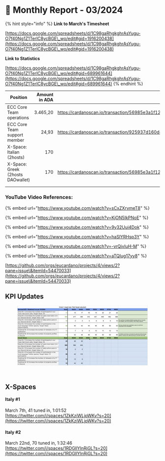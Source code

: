 # 🛫 Monthly Report - 03/2024

{% hint style="info" %}
**Link to March's Timesheet**

[https://docs.google.com/spreadsheets/d/1C98gaRhgkghrAsYugu-O7f40Ng1Z1TerIC8ycBGE\_wo/edit#gid=1916200438](https://docs.google.com/spreadsheets/d/1C98gaRhgkghrAsYugu-O7f40Ng1Z1TerIC8ycBGE\_wo/edit#gid=1916200438)



**Link to Statistics**&#x20;

[https://docs.google.com/spreadsheets/d/1C98gaRhgkghrAsYugu-O7f40Ng1Z1TerIC8ycBGE\_wo/edit#gid=689961644](https://docs.google.com/spreadsheets/d/1C98gaRhgkghrAsYugu-O7f40Ng1Z1TerIC8ycBGE\_wo/edit#gid=689961644)
{% endhint %}





<table><thead><tr><th width="335">Position</th><th width="139" align="right">Amount in ADA</th><th width="163" data-type="content-ref">Tx</th></tr></thead><tbody><tr><td>ECC Core Team operations</td><td align="right">3.465,20</td><td><a href="https://cardanoscan.io/transaction/56985e3a1f1286a981ac0d0fb050930e5c265ec1013e67a3a70a2757513a3189">https://cardanoscan.io/transaction/56985e3a1f1286a981ac0d0fb050930e5c265ec1013e67a3a70a2757513a3189</a></td></tr><tr><td>ECC Core Team support member</td><td align="right">24,93</td><td><a href="https://cardanoscan.io/transaction/925937d160d817bb6d060212cd412e2413a732aef2de13f1461dd2426597eebd">https://cardanoscan.io/transaction/925937d160d817bb6d060212cd412e2413a732aef2de13f1461dd2426597eebd</a></td></tr><tr><td>X-Space: Italian (2hosts)</td><td align="right">170</td><td></td></tr><tr><td>X-Space: Greek (2hosts DAOwallet)</td><td align="right">170</td><td><a href="https://cardanoscan.io/transaction/56985e3a1f1286a981ac0d0fb050930e5c265ec1013e67a3a70a2757513a3189">https://cardanoscan.io/transaction/56985e3a1f1286a981ac0d0fb050930e5c265ec1013e67a3a70a2757513a3189</a></td></tr><tr><td></td><td align="right"></td><td></td></tr><tr><td></td><td align="right"></td><td></td></tr></tbody></table>

### YouTube Video References:

{% embed url="https://www.youtube.com/watch?v=sCxZXrvmeT8" %}

{% embed url="https://www.youtube.com/watch?v=KjON5IkPNoE" %}

{% embed url="https://www.youtube.com/watch?v=9y32Uui4Dok" %}

{% embed url="https://www.youtube.com/watch?v=haSlYRHsp3Y" %}

{% embed url="https://www.youtube.com/watch?v=-vrQjvIuH-M" %}

{% embed url="https://www.youtube.com/watch?v=aTQIug17yy8" %}



[https://github.com/orgs/eucardano/projects/4/views/2?pane=issue\&itemId=54470033](https://github.com/orgs/eucardano/projects/4/views/2?pane=issue\&itemId=54470033)

## KPI Updates



<figure><img src="../../.gitbook/assets/2403-ECC-KPI-statement.png" alt=""><figcaption></figcaption></figure>



\
X-Spaces
--------

#### Italy #1

March 7th, 41 tuned in, 1:01:52\
[https://twitter.com/i/spaces/1ZkKzjWLjpWKv?s=20](https://twitter.com/i/spaces/1ZkKzjWLjpWKv?s=20)

#### Italy #2

March 22nd, 70 tuned in, 1:32:46\
[https://twitter.com/i/spaces/1RDGllYlnRjGL?s=20](https://twitter.com/i/spaces/1RDGllYlnRjGL?s=20)



####
